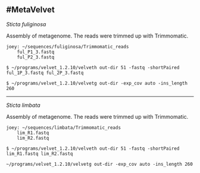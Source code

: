 #MetaVelvet
--------------------------------------------
*Sticta fuliginosa*

Assembly of metagenome. The reads were trimmed up with Trimmomatic. 
~~~
joey: ~/sequences/fuliginosa/Trimmomatic_reads
    ful_P1_3.fastq
    ful_P2_3.fastq
~~~
~~~
$ ~/programs/velvet_1.2.10/velveth out-dir 51 -fastq -shortPaired ful_1P_3.fastq ful_2P_3.fastq
~~~
~~~
$ ~/programs/velvet_1.2.10/velvetg out-dir -exp_cov auto -ins_length 260
~~~
------------------------------------------------
*Sticta limbata*

Assembly of metagenome. The reads were trimmed up with Trimmomatic. 
~~~
joey: ~/sequences/limbata/Trimmomatic_reads
    lim_R1.fastq
    lim_R2.fastq
~~~
~~~    
$ ~/programs/velvet_1.2.10/velveth out-dir 51 -fastq -shortPaired lim_R1.fastq lim_R2.fastq
~~~
~~~
~/programs/velvet_1.2.10/velvetg out-dir -exp_cov auto -ins_length 260
~~~